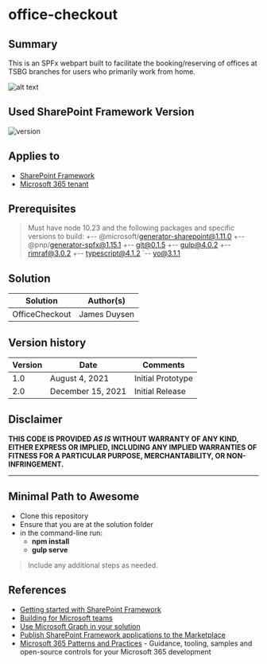 # office-checkout

## Summary

This is an SPFx webpart built to facilitate the booking/reserving of offices at TSBG branches for users who primarily work from home.

![alt text]([https://git.tsbg.com/sharepoint/OfficeCheckout/blob/master/src/assets/OfficeCheckout-Home-and-19-more.gif](https://github.com/jduysen/OfficeCheckout/blob/main/OfficeCheckout-Home-and-19-more%20(1).gif)?raw=true)

## Used SharePoint Framework Version

![version](https://img.shields.io/badge/version-1.11-green.svg)

## Applies to

- [SharePoint Framework](https://aka.ms/spfx)
- [Microsoft 365 tenant](https://docs.microsoft.com/en-us/sharepoint/dev/spfx/set-up-your-developer-tenant)

## Prerequisites

> Must have node 10.23 and the following packages and specific versions to build:
+-- @microsoft/generator-sharepoint@1.11.0
+-- @pnp/generator-spfx@1.15.1
+-- git@0.1.5
+-- gulp@4.0.2
+-- rimraf@3.0.2
+-- typescript@4.1.2
`-- yo@3.1.1

## Solution

Solution|Author(s)
--------|---------
OfficeCheckout | James Duysen

## Version history

Version|Date|Comments
-------|----|--------
1.0|August 4, 2021|Initial Prototype
2.0|December 15, 2021|Initial Release

## Disclaimer

**THIS CODE IS PROVIDED *AS IS* WITHOUT WARRANTY OF ANY KIND, EITHER EXPRESS OR IMPLIED, INCLUDING ANY IMPLIED WARRANTIES OF FITNESS FOR A PARTICULAR PURPOSE, MERCHANTABILITY, OR NON-INFRINGEMENT.**

---

## Minimal Path to Awesome

- Clone this repository
- Ensure that you are at the solution folder
- in the command-line run:
  - **npm install**
  - **gulp serve**

> Include any additional steps as needed.

## References

- [Getting started with SharePoint Framework](https://docs.microsoft.com/en-us/sharepoint/dev/spfx/set-up-your-developer-tenant)
- [Building for Microsoft teams](https://docs.microsoft.com/en-us/sharepoint/dev/spfx/build-for-teams-overview)
- [Use Microsoft Graph in your solution](https://docs.microsoft.com/en-us/sharepoint/dev/spfx/web-parts/get-started/using-microsoft-graph-apis)
- [Publish SharePoint Framework applications to the Marketplace](https://docs.microsoft.com/en-us/sharepoint/dev/spfx/publish-to-marketplace-overview)
- [Microsoft 365 Patterns and Practices](https://aka.ms/m365pnp) - Guidance, tooling, samples and open-source controls for your Microsoft 365 development
